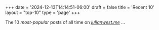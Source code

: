 +++
date = '2024-12-13T14:14:51-06:00'
draft = false
title = 'Recent 10'
layout = "top-10"
type = 'page'
+++

The 10 *most-popular* posts of all time on [*julianwest.me*](https://julianwest.me) ... 